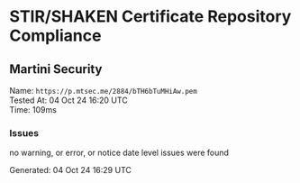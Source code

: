 # STIR/SHAKEN Certificate Repository Compliance

## Martini Security

Name: `https://p.mtsec.me/2884/bTH6bTuMHiAw.pem`\
Tested At: 04 Oct 24 16:20 UTC\
Time: 109ms

### Issues

no warning, or error, or notice date level issues were found

Generated: 04 Oct 24 16:29 UTC